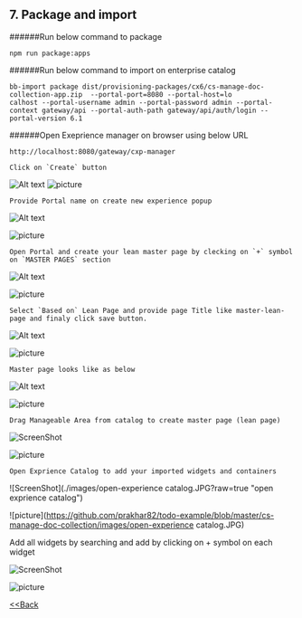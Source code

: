 ## 7. Package and import

######Run below command to package
````
npm run package:apps
````

######Run below command to import on enterprise catalog
````
bb-import package dist/provisioning-packages/cx6/cs-manage-doc-collection-app.zip  --portal-port=8080 --portal-host=lo
calhost --portal-username admin --portal-password admin --portal-context gateway/api --portal-auth-path gateway/api/auth/login --portal-version 6.1
````
######Open Exeprience manager on browser using below URL
````
http://localhost:8080/gateway/cxp-manager
```` 
````
Click on `Create` button
````
![Alt text](./images/create-experience-button.jpg?raw=true "Create button")
![picture](https://github.com/prakhar82/todo-example/blob/master/cs-manage-doc-collection/images/create-experience-button.jpg)
````
Provide Portal name on create new experience popup
````
![Alt text](./images/create-new-experience-popup.jpg?raw=true "Create new experience")

![picture](https://github.com/prakhar82/todo-example/blob/master/cs-manage-doc-collection/images/create-new-experience-popup.jpg)

````
Open Portal and create your lean master page by clecking on `+` symbol on `MASTER PAGES` section
````
![Alt text](./images/pages.jpg?raw=true "pages")

![picture](https://github.com/prakhar82/todo-example/blob/master/cs-manage-doc-collection/images/pages.jpg)

````
Select `Based on` Lean Page and provide page Title like master-lean-page and finaly click save button.
````
![Alt text](./images/master-page.jpg?raw=true "master page")

![picture](https://github.com/prakhar82/todo-example/blob/master/cs-manage-doc-collection/images/master-page.jpg)

````
Master page looks like as below 
````
![Alt text](./images/master-page-created.jpg?raw=true "master pages")

![picture](https://github.com/prakhar82/todo-example/blob/master/cs-manage-doc-collection/images/master-page-created.jpg)

````
Drag Manageable Area from catalog to create master page (lean page)
````
![ScreenShot](./images/drag-manageable-area.jpg?raw=true "manageable area")

![picture](https://github.com/prakhar82/todo-example/blob/master/cs-manage-doc-collection/images/drag-manageable-area.jpg)

````
Open Exprience Catalog to add your imported widgets and containers
````

![ScreenShot](./images/open-experience catalog.JPG?raw=true "open exprience catalog")

![picture](https://github.com/prakhar82/todo-example/blob/master/cs-manage-doc-collection/images/open-experience catalog.JPG)


Add all widgets by searching and add by clicking on + symbol on each widget

![ScreenShot](./images/add-widget-into-portal-catalog.JPG?raw=true "add widget into portal catalog")

![picture](https://github.com/prakhar82/todo-example/blob/master/cs-manage-doc-collection/images/add-widget-into-portal-catalog.JPG) 

 

 
 [<<Back](./README.md)
